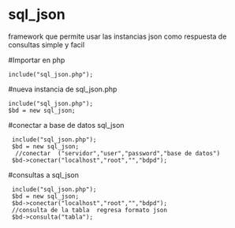 # sql_json
framework que permite usar las instancias json como respuesta de consultas simple y facil 

#Importar en php

    include("sql_json.php");
    
  


#nueva instancia de sql_json.php



    include("sql_json.php");
    $bd = new sql_json;

  


#conectar a base de datos sql_json


     include("sql_json.php");
     $bd = new sql_json;
      //conectar  ("servidor","user","password","base de datos")
     $bd->conectar("localhost","root","","bdpd");


#consultas a sql_json


     include("sql_json.php");
     $bd = new sql_json;
     $bd->conectar("localhost","root","","bdpd");
     //consulta de la tabla  regresa formato json
     $bd->consulta("tabla");

